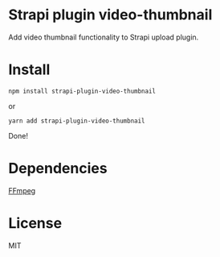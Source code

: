 # Strapi plugin video-thumbnail

Add video thumbnail functionality to Strapi upload plugin.

# Install
```
npm install strapi-plugin-video-thumbnail
```
or
```
yarn add strapi-plugin-video-thumbnail
```

Done!

# Dependencies
[FFmpeg](https://ffmpeg.org/)

# License
MIT

